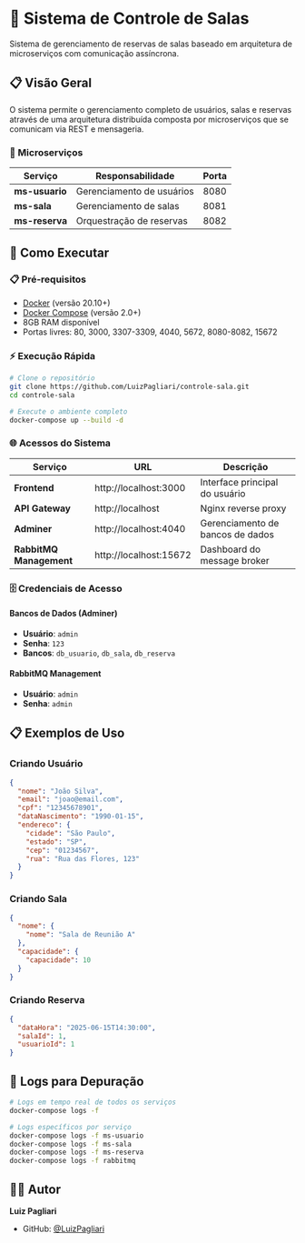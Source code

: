 # 🏢 Sistema de Controle de Salas

Sistema de gerenciamento de reservas de salas baseado em arquitetura de microserviços com comunicação assíncrona.

## 📋 Visão Geral

O sistema permite o gerenciamento completo de usuários, salas e reservas através de uma arquitetura distribuída composta por microserviços que se comunicam via REST e mensageria.

### 🔧 Microserviços

| Serviço        | Responsabilidade          | Porta |
| -------------- | ------------------------- | ----- |
| **ms-usuario** | Gerenciamento de usuários | 8080  |
| **ms-sala**    | Gerenciamento de salas    | 8081  |
| **ms-reserva** | Orquestração de reservas  | 8082  |

## 🚀 Como Executar

### 📋 Pré-requisitos

- [Docker](https://docs.docker.com/get-docker/) (versão 20.10+)
- [Docker Compose](https://docs.docker.com/compose/install/) (versão 2.0+)
- 8GB RAM disponível
- Portas livres: 80, 3000, 3307-3309, 4040, 5672, 8080-8082, 15672

### ⚡ Execução Rápida

```bash
# Clone o repositório
git clone https://github.com/LuizPagliari/controle-sala.git
cd controle-sala

# Execute o ambiente completo
docker-compose up --build -d
```

### 🌐 Acessos do Sistema

| Serviço                 | URL                    | Descrição                        |
| ----------------------- | ---------------------- | -------------------------------- |
| **Frontend**            | http://localhost:3000  | Interface principal do usuário   |
| **API Gateway**         | http://localhost       | Nginx reverse proxy              |
| **Adminer**             | http://localhost:4040  | Gerenciamento de bancos de dados |
| **RabbitMQ Management** | http://localhost:15672 | Dashboard do message broker      |

### 🗄️ Credenciais de Acesso

#### Bancos de Dados (Adminer)

- **Usuário**: `admin`
- **Senha**: `123`
- **Bancos**: `db_usuario`, `db_sala`, `db_reserva`

#### RabbitMQ Management

- **Usuário**: `admin`
- **Senha**: `admin`

## 📋 Exemplos de Uso

### Criando Usuário

```json
{
  "nome": "João Silva",
  "email": "joao@email.com",
  "cpf": "12345678901",
  "dataNascimento": "1990-01-15",
  "endereco": {
    "cidade": "São Paulo",
    "estado": "SP",
    "cep": "01234567",
    "rua": "Rua das Flores, 123"
  }
}
```

### Criando Sala

```json
{
  "nome": {
    "nome": "Sala de Reunião A"
  },
  "capacidade": {
    "capacidade": 10
  }
}
```

### Criando Reserva

```json
{
  "dataHora": "2025-06-15T14:30:00",
  "salaId": 1,
  "usuarioId": 1
}
```

## 🐛 Logs para Depuração

```bash
# Logs em tempo real de todos os serviços
docker-compose logs -f

# Logs específicos por serviço
docker-compose logs -f ms-usuario
docker-compose logs -f ms-sala
docker-compose logs -f ms-reserva
docker-compose logs -f rabbitmq
```

## 👨‍💻 Autor

**Luiz Pagliari**

- GitHub: [@LuizPagliari](https://github.com/LuizPagliari)
